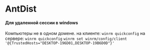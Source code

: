 # AntDist

#### Для удаленной сессии в windows
Компьютеры не в одном домене.
на клиенте:
`winrm quickconfig`
на сервере:
`winrm quickconfig`
`winrm set winrm/config/client '@{TrustedHosts="DESKTOP-196D01,DESKTOP-19B6D0D"}'`